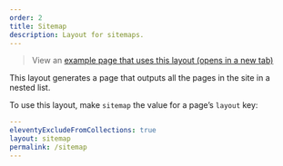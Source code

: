 ```yaml
---
order: 2
title: Sitemap
description: Layout for sitemaps.
---
```


> View an <a href="/example/sitemap" target="_blank">example page that uses this layout (opens in a new tab)</a>

This layout generates a page that outputs all the pages in the site in a nested list.

To use this layout, make `sitemap` the value for a page’s `layout` key:

```yaml
---
eleventyExcludeFromCollections: true
layout: sitemap
permalink: /sitemap
---
```
